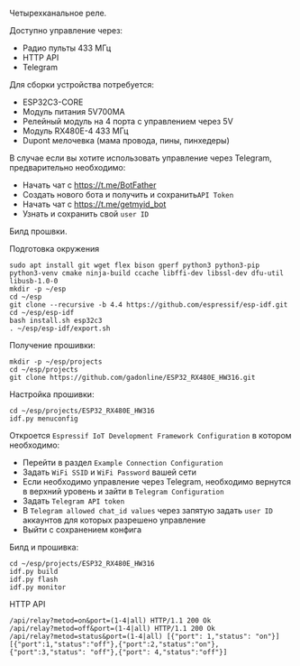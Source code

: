 Четырехканальное реле.

Доступно управление через:

* Радио пульты 433 МГц
* HTTP API
* Telegram


Для сборки устройства потребуется:

* ESP32C3-CORE
* Модуль питания 5V700MA
* Релейный модуль на 4 порта с управлением через 5V
* Модуль RX480E-4 433 МГц
* Dupont мелочевка (мама провода, пины, пинхедеры)


В случае если вы хотите использовать управление через Telegram, предварительно необходимо:

* Начать чат с https://t.me/BotFather
* Создать нового бота и получить и сохранить`API Token`
* Начать чат с https://t.me/getmyid_bot
* Узнать и сохранить свой `user ID`


Билд прошвки.

Подготовка окружения

```
sudo apt install git wget flex bison gperf python3 python3-pip python3-venv cmake ninja-build ccache libffi-dev libssl-dev dfu-util libusb-1.0-0
mkdir -p ~/esp
cd ~/esp
git clone --recursive -b 4.4 https://github.com/espressif/esp-idf.git
cd ~/esp/esp-idf
bash install.sh esp32c3
. ~/esp/esp-idf/export.sh
```

Получение прошивки:

```
mkdir -p ~/esp/projects
cd ~/esp/projects
git clone https://github.com/gadonline/ESP32_RX480E_HW316.git
```

Настройка прошивки:

```
cd ~/esp/projects/ESP32_RX480E_HW316
idf.py menuconfig
```

Откроется `Espressif IoT Development Framework Configuration` в котором необходимо:

* Перейти в раздел `Example Connection Configuration`
* Задать `WiFi SSID` и `WiFi Password` вашей сети
* Если необходимо управление через Telegram, необходимо вернутся в верхний уровень и зайти в `Telegram Configuration`
* Задать `Telegram API token`
* В `Telegram allowed chat_id values` через запятую задать `user ID` аккаунтов для которых разрешено управление
* Выйти с сохранением конфига

Билд и прошивка:

```
cd ~/esp/projects/ESP32_RX480E_HW316
idf.py build
idf.py flash
idf.py monitor
```


HTTP API

```
/api/relay?metod=on&port=(1-4|all) HTTP/1.1 200 Ok
/api/relay?metod=off&port=(1-4|all) HTTP/1.1 200 Ok
/api/relay?metod=status&port=(1-4|all) [{"port": 1,"status": "on"}] [{"port":1,"status":"off"},{"port":2,"status":"on"},{"port":3,"status": "off"},{"port": 4,"status":"off"}]
```
